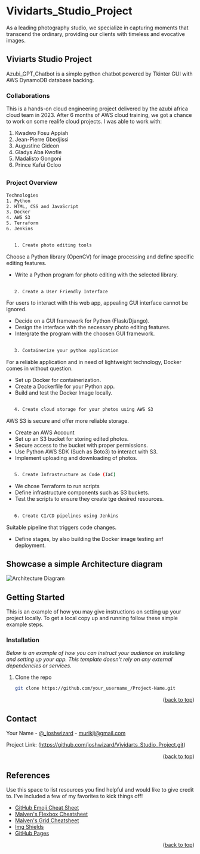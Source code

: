 # Vividarts_Studio_Project
As a leading photography studio, we specialize in capturing moments that transcend the ordinary, providing our clients with timeless and evocative images.

<!-- Improved compatibility of back to top link: See: https://github.com/othneildrew/Best-README-Template/pull/73 -->
<a name="readme-top"></a>



<!-- ABOUT THE PROJECT -->
## Viviarts Studio Project

Azubi_GPT_Chatbot is a simple python chatbot powered by Tkinter GUI with AWS DynamoDB database backing. 

### Collaborations
This is a hands-on cloud engineering project delivered by the azubi africa cloud team in 2023. After 6 months of AWS cloud training, we got a chance to work on some realife cloud projects. 
I was able to work with:
 1. Kwadwo Fosu Appiah
 2. Jean-Pierre Gbedjissi
 3. Augustine Gideon
 4. Gladys Aba Kwofie
 5. Madalisto Gongoni
 6. Prince Kafui Ocloo

##
### Project Overview
```sh
Technologies
1. Python
2. HTML, CSS and JavaScript
3. Docker
4. AWS S3
5. Terraform
6. Jenkins

```

##
```sh
   1. Create photo editing tools
```
Choose a Python library (OpenCV) for image processing and define specific editing features.
* Write a Python program for photo editing with the selected library.
  
##
```sh
   2. Create a User Friendly Interface
```
For users to interact with this web app, appealing GUI interface cannot be ignored.
* Decide on a GUI framework for Python (Flask/Django).
* Design the interface with the necessary photo editing features.
* Intergrate the program with the choosen GUI framework.
##
```sh
   3. Containerize your python application
```
For a reliable application and in need of lightweight technology, Docker comes in without question.
* Set up Docker for containerization.
* Create a Dockerfile for your Python app.
* Build and test the Docker Image locally.

##
```sh
   4. Create cloud storage for your photos using AWS S3
```
AWS S3 is secure and offer more reliable storage.
* Create an AWS Account
* Set up an S3 bucket for storing edited photos.
* Secure access to the bucket with proper permissions.
* Use Python AWS SDK (Such as Boto3) to interact with S3.
* Implement uploading and downloading of photos.

##
```sh
   5. Create Infrastructure as Code (IaC)
```
* We chose Terraform to run scripts
* Define infrastructure components such as S3 buckets.
* Test the scripts to ensure they create tge desired resources.

##
```sh
   6. Create CI/CD pipelines using Jenkins
```
Suitable pipeline that triggers code changes.
* Define stages, by also building the Docker image testing anf deployment.

  
## Showcase a simple Architecture diagram
<!-- setup a link to your images folder -->
![Architecture Diagram](https://github.com/joshwizard/Vividarts_Studio_Project/assets/31470527/11bf7b23-0d0c-435d-92ba-df4509b958a8)

<!-- GETTING STARTED -->
## Getting Started

This is an example of how you may give instructions on setting up your project locally.
To get a local copy up and running follow these simple example steps.


### Installation

_Below is an example of how you can instruct your audience on installing and setting up your app. This template doesn't rely on any external dependencies or services._

1. Clone the repo
   ```sh
   git clone https://github.com/your_username_/Project-Name.git
   ```

<p align="right">(<a href="#readme-top">back to top</a>)</p>



<!-- CONTACT -->
## Contact

Your Name - [@_joshwizard](https://twitter.com/_joshwizard) - murikij@gmail.com

Project Link: (https://github.com/joshwizard/Vividarts_Studio_Project.git)

<p align="right">(<a href="#readme-top">back to top</a>)</p>



<!-- References -->
## References

Use this space to list resources you find helpful and would like to give credit to. I've included a few of my favorites to kick things off!

* [GitHub Emoji Cheat Sheet](https://www.webpagefx.com/tools/emoji-cheat-sheet)
* [Malven's Flexbox Cheatsheet](https://flexbox.malven.co/)
* [Malven's Grid Cheatsheet](https://grid.malven.co/)
* [Img Shields](https://shields.io)
* [GitHub Pages](https://pages.github.com)

<p align="right">(<a href="#readme-top">back to top</a>)</p>
